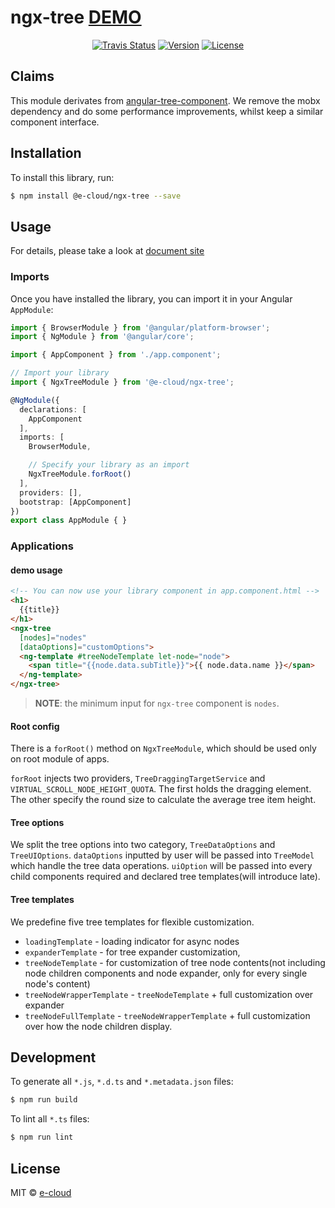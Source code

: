 # ngx-tree [DEMO](https://e-cloud.github.io/ngx-tree/docs/demo)

<p align="center">
  <a href="https://travis-ci.org/e-cloud/ngx-tree?branch=master"><img src="https://travis-ci.org/e-cloud/ngx-tree.svg?branch=master" alt="Travis Status"></a>
  <a href="https://www.npmjs.com/package/@e-cloud/ngx-tree"><img src="https://img.shields.io/npm/v/@e-cloud/ngx-tree.svg" alt="Version"></a>
  <a href="https://www.npmjs.com/package/@e-cloud/ngx-tree"><img src="https://img.shields.io/npm/l/@e-cloud/ngx-tree.svg" alt="License"></a>
  <br>
</p>

## Claims

This module derivates from [angular-tree-component](https://github.com/500tech/angular-tree-component/). We remove the mobx dependency and do some performance improvements, whilst keep a similar component interface.

## Installation

To install this library, run:

```bash
$ npm install @e-cloud/ngx-tree --save
```

## Usage

For details, please take a look at [document site](https://e-cloud.github.io/ngx-tree)

### Imports
Once you have installed the library, you can import it in your Angular `AppModule`:

```typescript
import { BrowserModule } from '@angular/platform-browser';
import { NgModule } from '@angular/core';

import { AppComponent } from './app.component';

// Import your library
import { NgxTreeModule } from '@e-cloud/ngx-tree';

@NgModule({
  declarations: [
    AppComponent
  ],
  imports: [
    BrowserModule,

    // Specify your library as an import
    NgxTreeModule.forRoot()
  ],
  providers: [],
  bootstrap: [AppComponent]
})
export class AppModule { }
```

### Applications

#### demo usage

```html
<!-- You can now use your library component in app.component.html -->
<h1>
  {{title}}
</h1>
<ngx-tree
  [nodes]="nodes"
  [dataOptions]="customOptions">
  <ng-template #treeNodeTemplate let-node="node">
    <span title="{{node.data.subTitle}}">{{ node.data.name }}</span>
  </ng-template>
</ngx-tree>
```

> **NOTE**: the minimum input for `ngx-tree` component is `nodes`.

#### Root config

There is a `forRoot()` method on `NgxTreeModule`, which should be used only on root module of apps.

`forRoot` injects two providers, `TreeDraggingTargetService` and `VIRTUAL_SCROLL_NODE_HEIGHT_QUOTA`. The first holds the dragging element. The other specify the round size to calculate the average tree item height.

#### Tree options

We split the tree options into two category, `TreeDataOptions` and `TreeUIOptions`. `dataOptions` inputted by user will be passed into `TreeModel` which handle the tree data operations. `uiOption` will be passed into every child components required and declared tree templates(will introduce late).

#### Tree templates

We predefine five tree templates for flexible customization.

* `loadingTemplate` - loading indicator for async nodes
* `expanderTemplate` - for tree expander customization,
* `treeNodeTemplate` - for customization of tree node contents(not including node children components and node expander, only for every single node's content)
* `treeNodeWrapperTemplate` - `treeNodeTemplate` + full customization over expander
* `treeNodeFullTemplate` - `treeNodeWrapperTemplate` + full customization over how the node children display.


## Development

To generate all `*.js`, `*.d.ts` and `*.metadata.json` files:

```bash
$ npm run build
```

To lint all `*.ts` files:

```bash
$ npm run lint
```

## License

MIT © [e-cloud](mailto:saintscott119@gmail.com)
